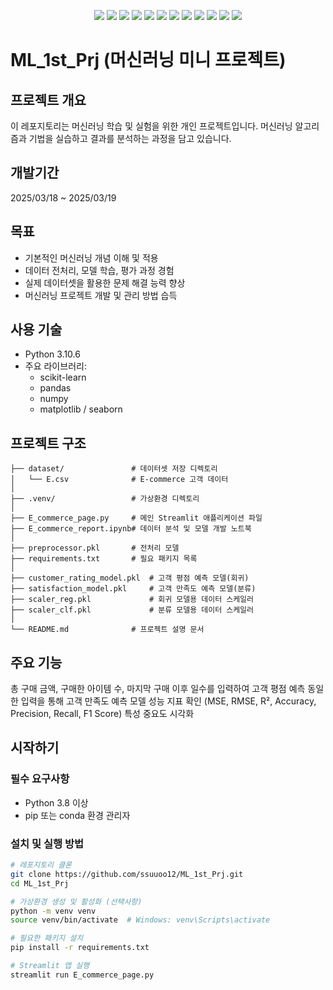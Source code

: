 <p align="center">
  <img src="https://img.shields.io/badge/python-3776AB?style=for-the-badge&logo=python&logoColor=white" />
  <img src="https://img.shields.io/badge/github-181717?style=for-the-badge&logo=github&logoColor=white" />
  <img src="https://img.shields.io/badge/pandas-150458?style=for-the-badge&logo=pandas&logoColor=white" />
  <img src="https://img.shields.io/badge/numpy-013243?style=for-the-badge&logo=numpy&logoColor=white" />
  <img src="https://img.shields.io/badge/scikitlearn-F7931E?style=for-the-badge&logo=scikit-learn&logoColor=white" />
  <img src="https://img.shields.io/badge/matplotlib-3F4F75?style=for-the-badge&logo=matplotlib&logoColor=white" />
  <img src="https://img.shields.io/badge/seaborn-4EABE6?style=for-the-badge&logo=seaborn&logoColor=white" />
  <img src="https://img.shields.io/badge/streamlit-FF4B4B?style=for-the-badge&logo=streamlit&logoColor=white" />
  <img src="https://img.shields.io/badge/jupyter-F37626?style=for-the-badge&logo=jupyter&logoColor=white" />
  <img src="https://img.shields.io/badge/joblib-2E6BB1?style=for-the-badge&logo=python&logoColor=white" />
  <img src="https://img.shields.io/badge/RandomForest-47A248?style=for-the-badge&logo=scikitlearn&logoColor=white" />
  <img src="https://img.shields.io/badge/VSCode-007ACC?style=for-the-badge&logo=visualstudiocode&logoColor=white" />
</p>



# ML_1st_Prj (머신러닝 미니 프로젝트)

## 프로젝트 개요
이 레포지토리는 머신러닝 학습 및 실험을 위한 개인 프로젝트입니다. 머신러닝 알고리즘과 기법을 실습하고 결과를 분석하는 과정을 담고 있습니다.

## 개발기간
2025/03/18 ~ 2025/03/19

## 목표
- 기본적인 머신러닝 개념 이해 및 적용
- 데이터 전처리, 모델 학습, 평가 과정 경험
- 실제 데이터셋을 활용한 문제 해결 능력 향상
- 머신러닝 프로젝트 개발 및 관리 방법 습득

## 사용 기술
- Python 3.10.6
- 주요 라이브러리:
  - scikit-learn
  - pandas
  - numpy
  - matplotlib / seaborn

## 프로젝트 구조
```
├── dataset/               # 데이터셋 저장 디렉토리
│   └── E.csv              # E-commerce 고객 데이터
│
├── .venv/                 # 가상환경 디렉토리
│
├── E_commerce_page.py     # 메인 Streamlit 애플리케이션 파일
├── E_commerce_report.ipynb# 데이터 분석 및 모델 개발 노트북
│
├── preprocessor.pkl       # 전처리 모델
├── requirements.txt       # 필요 패키지 목록
│
├── customer_rating_model.pkl  # 고객 평점 예측 모델(회귀)
├── satisfaction_model.pkl     # 고객 만족도 예측 모델(분류)
├── scaler_reg.pkl             # 회귀 모델용 데이터 스케일러
├── scaler_clf.pkl             # 분류 모델용 데이터 스케일러
│
└── README.md              # 프로젝트 설명 문서
```

## 주요 기능
총 구매 금액, 구매한 아이템 수, 마지막 구매 이후 일수를 입력하여 고객 평점 예측
동일한 입력을 통해 고객 만족도 예측
모델 성능 지표 확인 (MSE, RMSE, R², Accuracy, Precision, Recall, F1 Score)
특성 중요도 시각화

## 시작하기

### 필수 요구사항
- Python 3.8 이상
- pip 또는 conda 환경 관리자

### 설치 및 실행 방법
```bash
# 레포지토리 클론
git clone https://github.com/ssuuoo12/ML_1st_Prj.git
cd ML_1st_Prj

# 가상환경 생성 및 활성화 (선택사항)
python -m venv venv
source venv/bin/activate  # Windows: venv\Scripts\activate

# 필요한 패키지 설치
pip install -r requirements.txt

# Streamlit 앱 실행
streamlit run E_commerce_page.py
